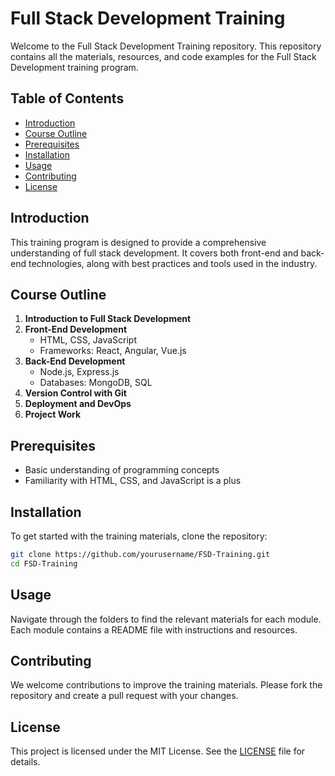 # Full Stack Development Training

Welcome to the Full Stack Development Training repository. This repository contains all the materials, resources, and code examples for the Full Stack Development training program.

## Table of Contents

- [Introduction](#introduction)
- [Course Outline](#course-outline)
- [Prerequisites](#prerequisites)
- [Installation](#installation)
- [Usage](#usage)
- [Contributing](#contributing)
- [License](#license)

## Introduction

This training program is designed to provide a comprehensive understanding of full stack development. It covers both front-end and back-end technologies, along with best practices and tools used in the industry.

## Course Outline

1. **Introduction to Full Stack Development**
2. **Front-End Development**
    - HTML, CSS, JavaScript
    - Frameworks: React, Angular, Vue.js
3. **Back-End Development**
    - Node.js, Express.js
    - Databases: MongoDB, SQL
4. **Version Control with Git**
5. **Deployment and DevOps**
6. **Project Work**

## Prerequisites

- Basic understanding of programming concepts
- Familiarity with HTML, CSS, and JavaScript is a plus

## Installation

To get started with the training materials, clone the repository:

```bash
git clone https://github.com/yourusername/FSD-Training.git
cd FSD-Training
```

## Usage

Navigate through the folders to find the relevant materials for each module. Each module contains a README file with instructions and resources.

## Contributing

We welcome contributions to improve the training materials. Please fork the repository and create a pull request with your changes.

## License

This project is licensed under the MIT License. See the [LICENSE](LICENSE) file for details.
